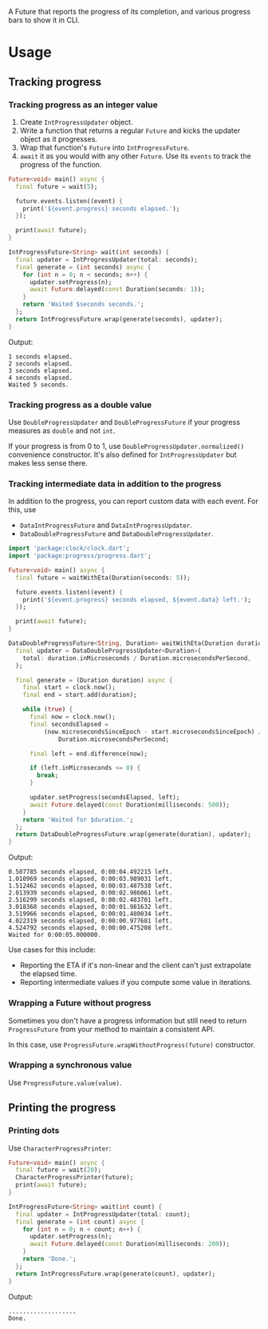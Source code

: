 A Future that reports the progress of its completion, and various progress bars to show it in CLI.

# Usage

## Tracking progress

### Tracking progress as an integer value

1. Create `IntProgressUpdater` object.
2. Write a function that returns a regular `Future` and kicks the updater object as it progresses.
3. Wrap that function's `Future` into `IntProgressFuture`.
4. `await` it as you would with any other `Future`. Use its `events` to track the progress of the function.

```dart
Future<void> main() async {
  final future = wait(5);

  future.events.listen((event) {
    print('${event.progress} seconds elapsed.');
  });

  print(await future);
}

IntProgressFuture<String> wait(int seconds) {
  final updater = IntProgressUpdater(total: seconds);
  final generate = (int seconds) async {
    for (int n = 0; n < seconds; n++) {
      updater.setProgress(n);
      await Future.delayed(const Duration(seconds: 1));
    }
    return 'Waited $seconds seconds.';
  };
  return IntProgressFuture.wrap(generate(seconds), updater);
}
```

Output:
```
1 seconds elapsed.
2 seconds elapsed.
3 seconds elapsed.
4 seconds elapsed.
Waited 5 seconds.
```

### Tracking progress as a double value

Use `DoubleProgressUpdater` and `DoubleProgressFuture` if your progress measures as `double` and not `int`.

If your progress is from 0 to 1, use `DoubleProgressUpdater.normalized()` convenience constructor.
It's also defined for `IntProgressUpdater` but makes less sense there.

### Tracking intermediate data in addition to the progress

In addition to the progress, you can report custom data with each event.
For this, use

- `DataIntProgressFuture` and `DataIntProgressUpdater`.
- `DataDoubleProgressFuture` and `DataDoubleProgressUpdater`.

```dart
import 'package:clock/clock.dart';
import 'package:progress/progress.dart';

Future<void> main() async {
  final future = waitWithEta(Duration(seconds: 5));

  future.events.listen((event) {
    print('${event.progress} seconds elapsed, ${event.data} left.');
  });

  print(await future);
}

DataDoubleProgressFuture<String, Duration> waitWithEta(Duration duration) {
  final updater = DataDoubleProgressUpdater<Duration>(
    total: duration.inMicroseconds / Duration.microsecondsPerSecond,
  );

  final generate = (Duration duration) async {
    final start = clock.now();
    final end = start.add(duration);

    while (true) {
      final now = clock.now();
      final secondsElapsed =
          (now.microsecondsSinceEpoch - start.microsecondsSinceEpoch) /
              Duration.microsecondsPerSecond;

      final left = end.difference(now);

      if (left.inMicroseconds <= 0) {
        break;
      }

      updater.setProgress(secondsElapsed, left);
      await Future.delayed(const Duration(milliseconds: 500));
    }
    return 'Waited for $duration.';
  };
  return DataDoubleProgressFuture.wrap(generate(duration), updater);
}
```

Output:
```
0.507785 seconds elapsed, 0:00:04.492215 left.
1.010969 seconds elapsed, 0:00:03.989031 left.
1.512462 seconds elapsed, 0:00:03.487538 left.
2.013939 seconds elapsed, 0:00:02.986061 left.
2.516299 seconds elapsed, 0:00:02.483701 left.
3.018368 seconds elapsed, 0:00:01.981632 left.
3.519966 seconds elapsed, 0:00:01.480034 left.
4.022319 seconds elapsed, 0:00:00.977681 left.
4.524792 seconds elapsed, 0:00:00.475208 left.
Waited for 0:00:05.000000.
```

Use cases for this include:
- Reporting the ETA if it's non-linear and the client can't just extrapolate the elapsed time.
- Reporting intermediate values if you compute some value in iterations.

### Wrapping a Future without progress

Sometimes you don't have a progress information but still need to return `ProgressFuture`
from your method to maintain a consistent API.

In this case, use `ProgressFuture.wrapWithoutProgress(future)` constructor.

### Wrapping a synchronous value

Use `ProgressFuture.value(value)`.

## Printing the progress

### Printing dots

Use `CharacterProgressPrinter`:

```dart
Future<void> main() async {
  final future = wait(20);
  CharacterProgressPrinter(future);
  print(await future);
}

IntProgressFuture<String> wait(int count) {
  final updater = IntProgressUpdater(total: count);
  final generate = (int count) async {
    for (int n = 0; n < count; n++) {
      updater.setProgress(n);
      await Future.delayed(const Duration(milliseconds: 200));
    }
    return 'Done.';
  };
  return IntProgressFuture.wrap(generate(count), updater);
}
```

Output:
```
...................
Done.
```
